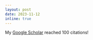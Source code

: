 ```yaml
---
layout: post
date: 2023-11-12
inline: true
---
```


My [Google Scholar](https://scholar.google.com/citations?user=6b8YRBQAAAAJ&hl=en) reached 100 citations!
